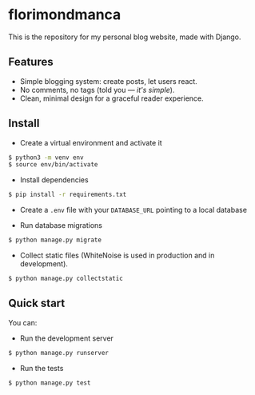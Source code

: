 # florimondmanca

This is the repository for my personal blog website, made with Django.

## Features

- Simple blogging system: create posts, let users react.
- No comments, no tags (told you — *it's simple*).
- Clean, minimal design for a graceful reader experience.

## Install

- Create a virtual environment and activate it

```bash
$ python3 -m venv env
$ source env/bin/activate
```

- Install dependencies

```bash
$ pip install -r requirements.txt
```

- Create a `.env` file with your `DATABASE_URL` pointing to a local database

- Run database migrations

```bash
$ python manage.py migrate
```

- Collect static files (WhiteNoise is used in production and in development).

```bash
$ python manage.py collectstatic
```

## Quick start

You can:

- Run the development server

```bash
$ python manage.py runserver
```

- Run the tests

```bash
$ python manage.py test
```
